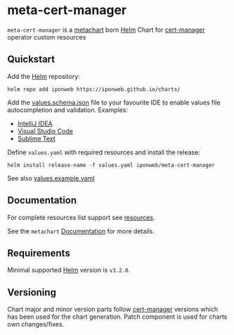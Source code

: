 # meta-cert-manager

`meta-cert-manager` is a [metachart](https://github.com/iponweb/metachart)
born [Helm](https://helm.sh/) Chart for
[cert-manager](https://github.com/cert-manager/cert-manager)
operator custom resources

## Quickstart

Add the [Helm](https://helm.sh/) repository:

```shell
helm repo add iponweb https://iponweb.github.io/charts/
```

Add the [values.schema.json](values.schema.json) file to your favourite IDE
to enable values file autocompletion and validation.
Examples:
- [IntelliJ IDEA](https://www.jetbrains.com/help/idea/json.html#ws_json_schema_add_custom)
- [Visual Studio Code](https://code.visualstudio.com/docs/languages/json#_json-schemas-and-settings)
- [Sublime Text](https://github.com/sublimelsp/LSP-json)

Define `values.yaml` with required resources and install the release:

```shell
helm install release-name -f values.yaml iponweb/meta-cert-manager
```

See also [values.example.yaml](values.example.yaml)

## Documentation

For complete resources list support see [resources](docs/resources.md).

See the `metachart` [Documentation](https://github.com/iponweb/metachart/docs)
for more details.

## Requirements

Minimal supported [Helm](https://helm.sh/) version is `v3.2.0`.

## Versioning

Chart major and minor version parts follow
[cert-manager](https://github.com/cert-manager/cert-manager)
versions which has been used for the chart generation. Patch component is used
for charts own changes/fixes.
